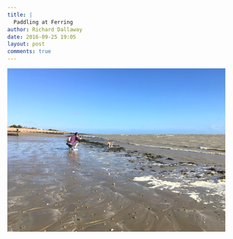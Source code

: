 ```yaml
---
title: |
  Paddling at Ferring
author: Richard Dallaway
date: 2016-09-25 19:05
layout: post
comments: true
---
```


<div><a href="/media/PYtp_FullSizeRender.jpg"><img src="/media/PYtp_thumb_FullSizeRender.jpg" width="500" height="375"/></a></div>


  
      